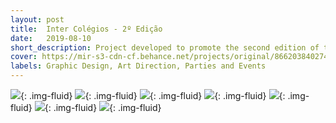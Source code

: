 ```yaml
---
layout: post
title:  Inter Colégios - 2º Edição
date:   2019-08-10
short_description: Project developed to promote the second edition of the Inter Colégios party organized by Cross Formaturas company.
cover: https://mir-s3-cdn-cf.behance.net/projects/original/86620384027477.Y3JvcCwxMzk5LDEwOTUsMCww.jpg
labels: Graphic Design, Art Direction, Parties and Events
---
```


![](https://mir-s3-cdn-cf.behance.net/project_modules/fs/d46fac84027477.5d4edca454c98.jpg){: .img-fluid}
![](https://mir-s3-cdn-cf.behance.net/project_modules/fs/24ba6884027477.5d4edca4541ff.gif){: .img-fluid}
![](https://mir-s3-cdn-cf.behance.net/project_modules/fs/81b81384027477.5d4edca453803.jpg){: .img-fluid}
![](https://mir-s3-cdn-cf.behance.net/project_modules/fs/5e072c84027477.5d4ee0b73f722.jpg){: .img-fluid}
![](https://mir-s3-cdn-cf.behance.net/project_modules/fs/5d57cd84027477.5d4ee0b73f15e.jpg){: .img-fluid}
![](https://mir-s3-cdn-cf.behance.net/project_modules/fs/e167b784027477.5d4ee0b73e69f.jpg){: .img-fluid}
![](https://mir-s3-cdn-cf.behance.net/project_modules/fs/384e2b84027477.5d4ee0b73eb93.jpg){: .img-fluid}


